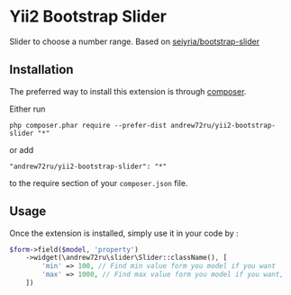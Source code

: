 Yii2 Bootstrap Slider
=====================
Slider to choose a number range. Based on [seiyria/bootstrap-slider](https://github.com/seiyria/bootstrap-slider)

Installation
------------

The preferred way to install this extension is through [composer](http://getcomposer.org/download/).

Either run

```
php composer.phar require --prefer-dist andrew72ru/yii2-bootstrap-slider "*"
```

or add

```
"andrew72ru/yii2-bootstrap-slider": "*"
```

to the require section of your `composer.json` file.


Usage
-----

Once the extension is installed, simply use it in your code by  :

```php
$form->field($model, 'property')
    ->widget(\andrew72ru\slider\Slider::className(), [
        'min' => 100, // Find min value form you model if you want
        'max' => 1000, // Find max value form you model if you want,
    ])
```